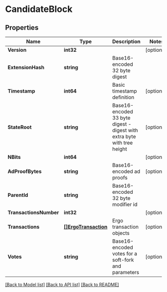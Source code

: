 # CandidateBlock

## Properties

Name | Type | Description | Notes
------------ | ------------- | ------------- | -------------
**Version** | **int32** |  | [optional] 
**ExtensionHash** | **string** | Base16-encoded 32 byte digest | 
**Timestamp** | **int64** | Basic timestamp definition | [optional] 
**StateRoot** | **string** | Base16-encoded 33 byte digest - digest with extra byte with tree height | [optional] 
**NBits** | **int64** |  | [optional] 
**AdProofBytes** | **string** | Base16-encoded ad proofs | [optional] 
**ParentId** | **string** | Base16-encoded 32 byte modifier id | 
**TransactionsNumber** | **int32** |  | [optional] 
**Transactions** | [**[]ErgoTransaction**](ErgoTransaction.md) | Ergo transaction objects | [optional] 
**Votes** | **string** | Base16-encoded votes for a soft-fork and parameters | [optional] 

[[Back to Model list]](../README.md#documentation-for-models) [[Back to API list]](../README.md#documentation-for-api-endpoints) [[Back to README]](../README.md)



